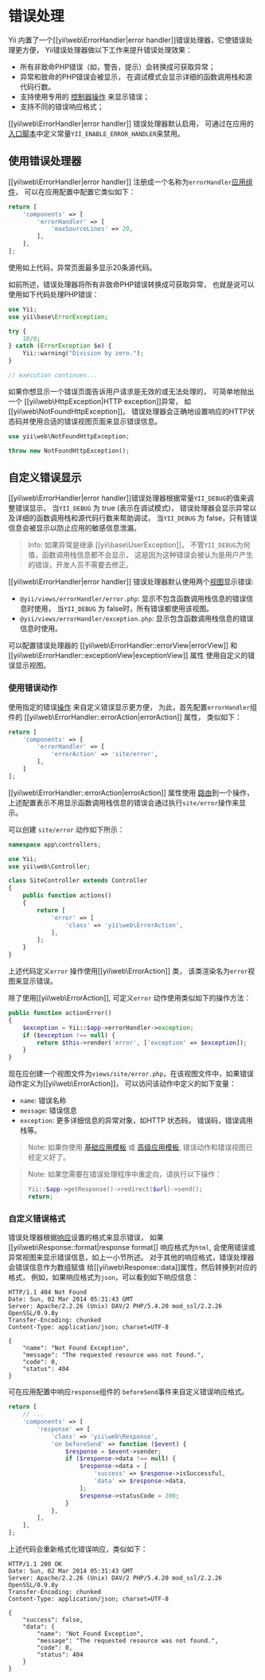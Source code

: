 错误处理
===============

Yii 内置了一个[[yii\web\ErrorHandler|error handler]]错误处理器，它使错误处理更方便，
Yii错误处理器做以下工作来提升错误处理效果：

* 所有非致命PHP错误（如，警告，提示）会转换成可获取异常；
* 异常和致命的PHP错误会被显示，
  在调试模式会显示详细的函数调用栈和源代码行数。
* 支持使用专用的 [控制器操作](structure-controllers.md#actions) 来显示错误；
* 支持不同的错误响应格式；

[[yii\web\ErrorHandler|error handler]] 错误处理器默认启用，
可通过在应用的[入口脚本](structure-entry-scripts.md)中定义常量`YII_ENABLE_ERROR_HANDLER`来禁用。


## 使用错误处理器 <span id="using-error-handler"></span>

[[yii\web\ErrorHandler|error handler]] 注册成一个名称为`errorHandler`[应用组件](structure-application-components.md)， 
可以在应用配置中配置它类似如下：

```php
return [
    'components' => [
        'errorHandler' => [
            'maxSourceLines' => 20,
        ],
    ],
];
```

使用如上代码，异常页面最多显示20条源代码。

如前所述，错误处理器将所有非致命PHP错误转换成可获取异常，
也就是说可以使用如下代码处理PHP错误：

```php
use Yii;
use yii\base\ErrorException;

try {
    10/0;
} catch (ErrorException $e) {
    Yii::warning("Division by zero.");
}

// execution continues...
```

如果你想显示一个错误页面告诉用户请求是无效的或无法处理的，
可简单地抛出一个 [[yii\web\HttpException|HTTP exception]]异常，
如 [[yii\web\NotFoundHttpException]]。
错误处理器会正确地设置响应的HTTP状态码并使用合适的错误视图页面来显示错误信息。

```php
use yii\web\NotFoundHttpException;

throw new NotFoundHttpException();
```


## 自定义错误显示 <span id="customizing-error-display"></span>

[[yii\web\ErrorHandler|error handler]]错误处理器根据常量`YII_DEBUG`的值来调整错误显示，
当`YII_DEBUG` 为 true (表示在调试模式)，
错误处理器会显示异常以及详细的函数调用栈和源代码行数来帮助调试，
当`YII_DEBUG` 为 false，只有错误信息会被显示以防止应用的敏感信息泄漏。

> Info: 如果异常是继承 [[yii\base\UserException]]，
  不管`YII_DEBUG`为何值，函数调用栈信息都不会显示，
  这是因为这种错误会被认为是用户产生的错误，开发人员不需要去修正。

[[yii\web\ErrorHandler|error handler]] 错误处理器默认使用两个[视图](structure-views.md)显示错误:

* `@yii/views/errorHandler/error.php`: 显示不包含函数调用栈信息的错误信息时使用，
  当`YII_DEBUG` 为 false时，所有错误都使用该视图。
* `@yii/views/errorHandler/exception.php`: 显示包含函数调用栈信息的错误信息时使用。

可以配置错误处理器的 [[yii\web\ErrorHandler::errorView|errorView]] 和 [[yii\web\ErrorHandler::exceptionView|exceptionView]] 属性
使用自定义的错误显示视图。


### 使用错误动作 <span id="using-error-actions"></span>

使用指定的错误[操作](structure-controllers.md) 来自定义错误显示更方便，
为此，首先配置`errorHandler`组件的 [[yii\web\ErrorHandler::errorAction|errorAction]] 属性，
类似如下： 

```php
return [
    'components' => [
        'errorHandler' => [
            'errorAction' => 'site/error',
        ],
    ]
];
```

[[yii\web\ErrorHandler::errorAction|errorAction]] 属性使用
[路由](structure-controllers.md#routes)到一个操作，
上述配置表示不用显示函数调用栈信息的错误会通过执行`site/error`操作来显示。

可以创建 `site/error` 动作如下所示：

```php
namespace app\controllers;

use Yii;
use yii\web\Controller;

class SiteController extends Controller
{
    public function actions()
    {
        return [
            'error' => [
                'class' => 'yii\web\ErrorAction',
            ],
        ];
    }
}
```

上述代码定义`error` 操作使用[[yii\web\ErrorAction]] 类，
该类渲染名为`error`视图来显示错误。

除了使用[[yii\web\ErrorAction]], 可定义`error` 动作使用类似如下的操作方法：

```php
public function actionError()
{
    $exception = Yii::$app->errorHandler->exception;
    if ($exception !== null) {
        return $this->render('error', ['exception' => $exception]);
    }
}
```

现在应创建一个视图文件为`views/site/error.php`，在该视图文件中，如果错误动作定义为[[yii\web\ErrorAction]]，
可以访问该动作中定义的如下变量：

* `name`: 错误名称
* `message`: 错误信息
* `exception`: 更多详细信息的异常对象，如HTTP 状态码，
  错误码，错误调用栈等。

> Note: 如果你使用 [基础应用模板](start-installation.md) 或 [高级应用模板](tutorial-advanced-app.md),
错误动作和错误视图已经定义好了。

> Note: 如果您需要在错误处理程序中重定向，请执行以下操作：
>
> ```php
> Yii::$app->getResponse()->redirect($url)->send();
> return;
> ```


### 自定义错误格式 <span id="error-format"></span>

错误处理器根据[响应](runtime-responses.md)设置的格式来显示错误，
如果[[yii\web\Response::format|response format]] 响应格式为`html`, 
会使用错误或异常视图来显示错误信息，如上一小节所述。
对于其他的响应格式，错误处理器会错误信息作为数组赋值
给[[yii\web\Response::data]]属性，然后转换到对应的格式，
例如，如果响应格式为`json`，可以看到如下响应信息：

```
HTTP/1.1 404 Not Found
Date: Sun, 02 Mar 2014 05:31:43 GMT
Server: Apache/2.2.26 (Unix) DAV/2 PHP/5.4.20 mod_ssl/2.2.26 OpenSSL/0.9.8y
Transfer-Encoding: chunked
Content-Type: application/json; charset=UTF-8

{
    "name": "Not Found Exception",
    "message": "The requested resource was not found.",
    "code": 0,
    "status": 404
}
```

可在应用配置中响应`response`组件的
`beforeSend`事件来自定义错误响应格式。

```php
return [
    // ...
    'components' => [
        'response' => [
            'class' => 'yii\web\Response',
            'on beforeSend' => function ($event) {
                $response = $event->sender;
                if ($response->data !== null) {
                    $response->data = [
                        'success' => $response->isSuccessful,
                        'data' => $response->data,
                    ];
                    $response->statusCode = 200;
                }
            },
        ],
    ],
];
```

上述代码会重新格式化错误响应，类似如下：

```
HTTP/1.1 200 OK
Date: Sun, 02 Mar 2014 05:31:43 GMT
Server: Apache/2.2.26 (Unix) DAV/2 PHP/5.4.20 mod_ssl/2.2.26 OpenSSL/0.9.8y
Transfer-Encoding: chunked
Content-Type: application/json; charset=UTF-8

{
    "success": false,
    "data": {
        "name": "Not Found Exception",
        "message": "The requested resource was not found.",
        "code": 0,
        "status": 404
    }
}
```
